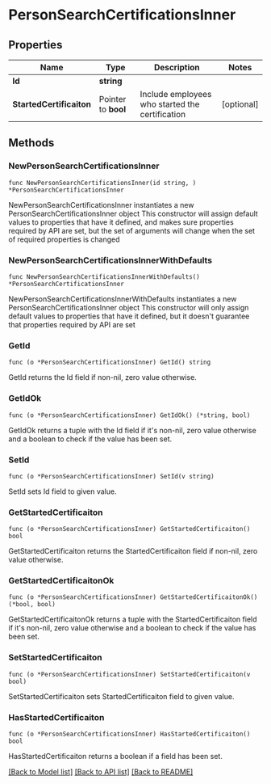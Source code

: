 # PersonSearchCertificationsInner

## Properties

Name | Type | Description | Notes
------------ | ------------- | ------------- | -------------
**Id** | **string** |  | 
**StartedCertificaiton** | Pointer to **bool** | Include employees who started the certification | [optional] 

## Methods

### NewPersonSearchCertificationsInner

`func NewPersonSearchCertificationsInner(id string, ) *PersonSearchCertificationsInner`

NewPersonSearchCertificationsInner instantiates a new PersonSearchCertificationsInner object
This constructor will assign default values to properties that have it defined,
and makes sure properties required by API are set, but the set of arguments
will change when the set of required properties is changed

### NewPersonSearchCertificationsInnerWithDefaults

`func NewPersonSearchCertificationsInnerWithDefaults() *PersonSearchCertificationsInner`

NewPersonSearchCertificationsInnerWithDefaults instantiates a new PersonSearchCertificationsInner object
This constructor will only assign default values to properties that have it defined,
but it doesn't guarantee that properties required by API are set

### GetId

`func (o *PersonSearchCertificationsInner) GetId() string`

GetId returns the Id field if non-nil, zero value otherwise.

### GetIdOk

`func (o *PersonSearchCertificationsInner) GetIdOk() (*string, bool)`

GetIdOk returns a tuple with the Id field if it's non-nil, zero value otherwise
and a boolean to check if the value has been set.

### SetId

`func (o *PersonSearchCertificationsInner) SetId(v string)`

SetId sets Id field to given value.


### GetStartedCertificaiton

`func (o *PersonSearchCertificationsInner) GetStartedCertificaiton() bool`

GetStartedCertificaiton returns the StartedCertificaiton field if non-nil, zero value otherwise.

### GetStartedCertificaitonOk

`func (o *PersonSearchCertificationsInner) GetStartedCertificaitonOk() (*bool, bool)`

GetStartedCertificaitonOk returns a tuple with the StartedCertificaiton field if it's non-nil, zero value otherwise
and a boolean to check if the value has been set.

### SetStartedCertificaiton

`func (o *PersonSearchCertificationsInner) SetStartedCertificaiton(v bool)`

SetStartedCertificaiton sets StartedCertificaiton field to given value.

### HasStartedCertificaiton

`func (o *PersonSearchCertificationsInner) HasStartedCertificaiton() bool`

HasStartedCertificaiton returns a boolean if a field has been set.


[[Back to Model list]](../README.md#documentation-for-models) [[Back to API list]](../README.md#documentation-for-api-endpoints) [[Back to README]](../README.md)


